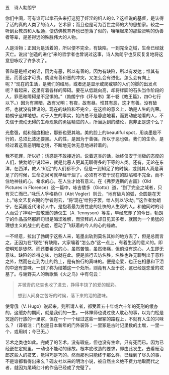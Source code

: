 五　诗人勃朗宁

  

你们中间，可有谁可以拿石头来打这犯了奸淫的妇人的么？这样说的基督，是认得了活的真的人类了的诗人，艺术家；而且也是可为百世之师的大的思想家。较之一听到女教员和人私通，便仿佛教育界也已堕落了似的，嚷嚷起来的那些贤明的伪善者等辈，是差得远的殊胜伟大的人物。

人是活物；正因为是活着的，所以便不完全，有缺陷。一到完全之域，生命已经就灭亡。说出“创造的进化”来的哲学者也曾说过这事，诗人勃朗宁也反反复复地将这意思咏叹了许多次了。

善和恶是相对的话，因为有恶，所以有善的。因为有缺陷，所以有发达；惟其有恶，而善这才可贵。倘没有善和恶的冲突，又怎么会有进化，怎么会有向上呢？“现在的生活，是我们的结局，或者还是显示或爬或攀的人们的脚的出发点呢？看起来，这里有着各样的障碍。要在从低跳向高，却将绊脚的石头当作阶段的人，罪恶和障碍是不足惧的。”（勃朗宁作《环与书》第十卷《教王篇》，四○七行以下。）因为有黑暗，故有光明；有夜，故有昼。惟其有恶，这才有善。没有破坏，也就没有建设的。现在的缺陷和不完全，在这样的意义上，确是人生的光荣。勃朗宁这样地想。对于人生的事实，始终总不是静底地看，而要动底地看的人，不失信于流动无碍的生命现象的勇猛精进的人，所当达到的结论，岂非正是这个么？

光愈强，就和强度相应，那影也更其暗。美的脸上的beautiful spot，用淡墨是不行的，总须比漆还要黑。人的性，是因为于善强，所以于恶也强。我们的生命，是经过着这善恶明暗之境，不断地无休无息地进转着的。

我不犯罪，所以好；诱惑是不敢接近的。说着这类的话，始终仅安于消极的态度的人们，使勃朗宁说起来，就是比恶人更其无聊得多的下等的人类。还有，无论在东洋，在西洋，教人“知足”的人们都不少，但是一到知足了的时候，或则其人真是满足了的时候，生命之泉可就早经干涸了。必须有不安于现在的缺陷和不完全，而不住地神往的心，希求的心，在人生才始有意义。在《弗罗连斯的古画》（Old Pictures in Florence）这一篇中，咏吉倭多（Giotto）道，“到了完全之域者，只有灭亡而已。”咏乐人孚格勒尔（Abt Vogler）则云，“地有破片的弧，全圆是在天上。”咏文艺复兴期的学者则云，“将‘现在’给狗子罢，给人则以‘永劫。’”这作者勃朗宁，在英国近代诸诗人中，是抱着最为男性底的壮快的人生观的人。和他同时的诗人而受了神明一般敬重的迪仪生（A. Tennyson）等辈，早经忘却了的今日，勃朗宁的作品虽然那辞句很是晦涩难解，而崇拜的人却日见其多者，就因为一个勇猛的理想主义的战士的态度，惹动了飞跃着的今人的心的缘故。

一不经意，拉出了勃朗宁这些人来，笔墨出轨到莫名其妙的地方去了，但是总而言之，正因为在“现在”有缺陷，大家嚷着“怎么办”这一点上，有着生活的意义的。即使明知是徒然，而还要希求的心，虽然苦恼，虽然惨痛，但倘没有这心，人生即无意味。缺陷的难得之味，也就在此。便是旅行去访名胜，名胜也许无聊到出于意料之外，然而在走到为止的路上，是有旅行的真味的。便是恋爱，也正在相思和下泪的中途有意味，一到了称为结婚这一个处所，则竟有人至于说，这已经是恋爱的坟墓了。与谢野夫人的新歌集《火之鸟》中有句云：

  

> 并微青的悲哀也收了进去，挣得丰饶了的爱的赋彩。
> 
> 想到人间身之苦呀的时候，落下来的泪的甜味。

  

使雩俄（V. Hugo）说起来，则所谓人者，都受着五十年或六十年的死刑的缓办的，这缓办的期间，就是我们的一生。一休禅师也说过使人耽心的事，以为门松是冥途的行旅的一里冢，但在一个一个经过这些一里冢的路程上，不就有人生的兴味么？（译者注：门松是日本新年的门外装饰；一里冢是古时记里数的土堠，一里一个，或用树；今已无。）

艺术之类也如此。完成了的艺术，没有瑕疵，但也没有生命，只有死而已。因为已经嵌在定规里，一动也不能动的缘故。根本底改造的要求，即由此发生。去看雁治郎这些人的技艺，觉得巧是巧的。然而那也只能终于那么样，已经到了尽头的事，不是谁都看得出来么？砚友社以来的明治小说，被自然主义绝不费力地取而代之者，就因为尾崎红叶的作品已经成了完璧了。